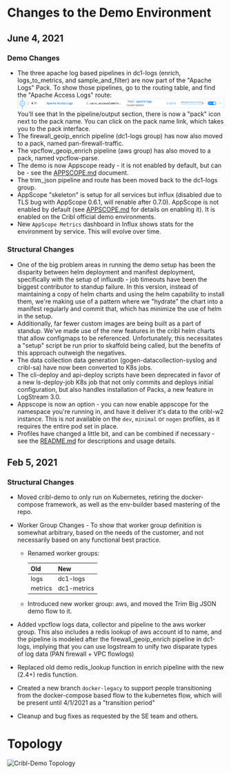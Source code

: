 # Changes to the Demo Environment

## June 4, 2021

### Demo Changes
* The three apache log based pipelines in dc1-logs (enrich, logs_to_metrics, and sample_and_filter) are now part of the "Apache Logs" Pack. To show those pipelines, go to the routing table, and find the "Apache Access Logs" route:
![UI Screenshot](img/apache_pack.png)
You'll see that In the pipeline/output section, there is now a "pack" icon next to the pack name. You can click on the pack name link, which takes you to the pack interface.
* The firewall_geoip_enrich pipeline (dc1-logs group) has now also moved to a pack, named pan-firewall-traffic.
* The vpcflow_geoip_enrich pipeline (aws group) has also moved to a pack, named vpcflow-parse.
* The demo is now Appscope ready - it is not enabled by default, but can be - see the [APPSCOPE.md](APPSCOPE.md) document. 
* The trim_json pipeline and route has been moved back to the dc1-logs group.
* AppScope "skeleton" is setup for all services but influx (disabled due to TLS bug with AppScope 0.6.1, will renable after 0.7.0). AppScope is not enabled by default (see [APPSCOPE.md](APPSCOPE.md) for details on enabling it). It is enabled on the Cribl official demo environments.
* New `AppScope Metrics` dashboard in Influx shows stats for the environment by service. This will evolve over time. 

### Structural Changes
* One of the big problem areas in running the demo setup has been the disparity between helm deployment and manifest deployment, specifically with the setup of influxdb - job timeouts have been the biggest contributor to standup failure. In this version, instead of maintaining a copy of helm charts and using the helm capability to install them, we're making use of a pattern where we "hydrate" the chart into a manifest regularly and commit that, which has minimize the use of helm in the setup. 
* Additionally, far fewer custom images are being built as a part of standup. We've made use of the new features in the cribl helm charts that allow configmaps to be referenced. Unfortunately, this necessitates a "setup" script be run prior to skaffold being called, but the benefits of this approach outweigh the negatives. 
* The data collection data generation (gogen-datacollection-syslog and cribl-sa) have now been converted to K8s jobs.
* The cli-deploy and api-deploy scripts have been deprecated in favor of a new ls-deploy-job K8s job that not only commits and deploys initial configuration, but also handles installation of Packs, a new feature in LogStream 3.0.
* Appscope is now an option - you can now enable appscope for the namespace you're running in, and have it deliver it's data to the cribl-w2 instance. This is *not* available on the `dev`, `minimal` or `nogen` profiles, as it requires the entire pod set in place.
* Profiles have changed a little bit, and can be combined if necessary - see the [README.md](README.md#profiles) for descriptions and usage details.

	

  

## Feb 5, 2021

### Structural Changes

* Moved cribl-demo to only run on Kubernetes, retiring the docker-compose framework, as well as the env-builder based mastering of the repo. 
* Worker Group Changes - To show that worker group definition is somewhat arbitrary, based on the needs of the customer, and not necessarily based on any functional best practice.

	* Renamed worker groups:

      |Old|New|
      |---|---|
      |logs|dc1-logs|
      |metrics|dc1-metrics|

    * Introduced new worker group: aws, and moved the Trim Big JSON demo flow to it.
    
* Added vpcflow logs data, collector and pipeline to the aws worker group. This also includes a redis lookup of aws account id to name, and the pipeline is modeled after the firewall_geoip_enrich pipeline in dc1-logs, implying that you can use logstream to unify two disparate types of log data (PAN firewall + VPC flowlogs)

* Replaced old demo redis_lookup function in enrich pipeline with the new (2.4+) redis function.

* Created a new branch `docker-legacy` to support people transitioning from the docker-compose based flow to the kubernetes flow, which will be present until 4/1/2021 as a "transition period"

* Cleanup and bug fixes as requested by the SE team and others.

# Topology
![Cribl-Demo Topology](img/cribl-demo-topology.png)
